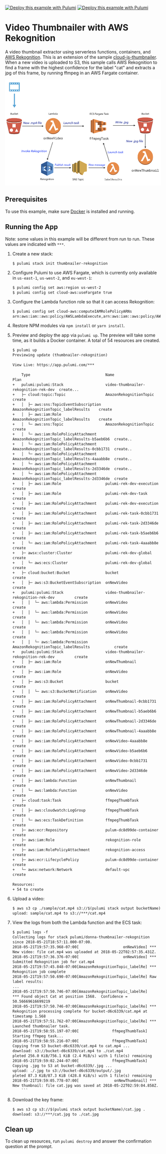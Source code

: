 [![Deploy this example with Pulumi](https://www.pulumi.com/images/deploy-with-pulumi/dark.svg)](https://app.pulumi.com/new?template=https://github.com/pulumi/examples/blob/master/cloud-js-thumbnailer-machine-learning/README.md#gh-light-mode-only)
[![Deploy this example with Pulumi](https://www.pulumi.com/images/deploy-with-pulumi/light.svg)](https://app.pulumi.com/new?template=https://github.com/pulumi/examples/blob/master/cloud-js-thumbnailer-machine-learning/README.md#gh-dark-mode-only)

# Video Thumbnailer with AWS Rekognition

A video thumbnail extractor using serverless functions, containers, and [AWS Rekognition](https://aws.amazon.com/rekognition/). This is an extension of the sample [cloud-js-thumbnailer](../cloud-js-thumbnailer). When a new video is uploaded to S3, this sample calls AWS Rekognition to find a frame with the highest confidence for the label "cat" and extracts a jpg of this frame, by running ffmpeg in an AWS Fargate container.

![When a new video is uploaded, extract a thumbnail using AWS Rekognition](thumbnailer-rekognition-diagram.png)

## Prerequisites

To use this example, make sure [Docker](https://docs.docker.com/engine/installation/) is installed and running.

## Running the App

Note: some values in this example will be different from run to run.  These values are indicated
with `***`.

1.  Create a new stack:

    ```
    $ pulumi stack init thumbnailer-rekognition
    ```

1.  Configure Pulumi to use AWS Fargate, which is currently only available in `us-east-1`, `us-west-2`, and `eu-west-1`:

    ```
    $ pulumi config set aws:region us-west-2
    $ pulumi config set cloud-aws:useFargate true
    ```

1.  Configure the Lambda function role so that it can access Rekognition:

    ```
    $ pulumi config set cloud-aws:computeIAMRolePolicyARNs arn:aws:iam::aws:policy/AWSLambdaExecute,arn:aws:iam::aws:policy/AWSLambda_FullAccess,arn:aws:iam::aws:policy/AmazonECS_FullAccess,arn:aws:iam::aws:policy/AmazonRekognitionFullAccess,arn:aws:iam::aws:policy/IAMFullAccess
    ```

1.  Restore NPM modules via `npm install` or `yarn install`.

1.  Preview and deploy the app via `pulumi up`. The preview will take some time, as it builds a Docker container. A total of 54 resources are created.

    ```
    $ pulumi up
    Previewing update (thumbnailer-rekognition)

    View Live: https://app.pulumi.com/***

        Type                                  Name                                   Plan
    +   pulumi:pulumi:Stack                   video-thumbnailer-rekognition-rek-dev  create...
    +   ├─ cloud:topic:Topic                  AmazonRekognitionTopic                 create
    +   │  ├─ aws:sns:TopicEventSubscription  AmazonRekognitionTopic_labelResults    create
    +   │  ├─ aws:iam:Role                    AmazonRekognitionTopic_labelResults    create
    +   │  └─ aws:sns:Topic                   AmazonRekognitionTopic                 create
    +   │  └─ aws:iam:RolePolicyAttachment    AmazonRekognitionTopic_labelResults-b5aeb6b6  create..
    +   │  └─ aws:iam:RolePolicyAttachment    AmazonRekognitionTopic_labelResults-0cbb1731  create..
    +   │  └─ aws:iam:RolePolicyAttachment    AmazonRekognitionTopic_labelResults-4aaabb8e  create..
    +   │  └─ aws:iam:RolePolicyAttachment    AmazonRekognitionTopic_labelResults-2d3346de  create..
    +   │  └─ aws:iam:RolePolicyAttachment    AmazonRekognitionTopic_labelResults-2d3346de  create
    +   │  ├─ aws:iam:Role                    pulumi-rek-dev-execution                      create
    +   │  ├─ aws:iam:Role                    pulumi-rek-dev-task                           create
    +   │  ├─ aws:iam:RolePolicyAttachment    pulumi-rek-dev-execution                      create
    +   │  ├─ aws:iam:RolePolicyAttachment    pulumi-rek-task-0cbb1731                      create
    +   │  ├─ aws:iam:RolePolicyAttachment    pulumi-rek-task-2d3346de                      create
    +   │  ├─ aws:iam:RolePolicyAttachment    pulumi-rek-task-b5aeb6b6                      create
    +   │  └─ aws:iam:RolePolicyAttachment    pulumi-rek-task-4aaabb8e                      create
    +   ├─ awsx:cluster:Cluster               pulumi-rek-dev-global                         create
    +   │  └─ aws:ecs:Cluster                 pulumi-rek-dev-global                         create
    +   ├─ cloud:bucket:Bucket                bucket                                        create
    +   │  ├─ aws:s3:BucketEventSubscription  onNewVideo                                    create
    +   pulumi:pulumi:Stack                   video-thumbnailer-rekognition-rek-dev         create
    +   │  │  └─ aws:lambda:Permission        onNewVideo                                    create
    +   │  │  └─ aws:lambda:Permission        onNewVideo                                    create
    +   │  │  └─ aws:lambda:Permission        onNewVideo                                    create
    +   │  │  └─ aws:lambda:Permission        onNewVideo                                    create
    +   │  │  └─ aws:lambda:Permission        AmazonRekognitionTopic_labelResults           create
    +   pulumi:pulumi:Stack                   video-thumbnailer-rekognition-rek-dev         create
    +   │  ├─ aws:iam:Role                    onNewThumbnail                                create
    +   │  ├─ aws:iam:Role                    onNewVideo                                    create
    +   │  ├─ aws:s3:Bucket                   bucket                                        create
    +   │  │  └─ aws:s3:BucketNotification    onNewVideo                                    create
    +   │  ├─ aws:iam:RolePolicyAttachment    onNewThumbnail-0cbb1731                       create
    +   │  ├─ aws:iam:RolePolicyAttachment    onNewThumbnail-b5aeb6b6                       create
    +   │  ├─ aws:iam:RolePolicyAttachment    onNewThumbnail-2d3346de                       create
    +   │  ├─ aws:iam:RolePolicyAttachment    onNewThumbnail-4aaabb8e                       create
    +   │  ├─ aws:iam:RolePolicyAttachment    onNewVideo-4aaabb8e                           create
    +   │  ├─ aws:iam:RolePolicyAttachment    onNewVideo-b5aeb6b6                           create
    +   │  ├─ aws:iam:RolePolicyAttachment    onNewVideo-0cbb1731                           create
    +   │  ├─ aws:iam:RolePolicyAttachment    onNewVideo-2d3346de                           create
    +   │  ├─ aws:lambda:Function             onNewThumbnail                                create
    +   │  └─ aws:lambda:Function             onNewVideo                                    create
    +   ├─ cloud:task:Task                    ffmpegThumbTask                               create
    +   │  ├─ aws:cloudwatch:LogGroup         ffmpegThumbTask                               create
    +   │  └─ aws:ecs:TaskDefinition          ffmpegThumbTask                               create
    +   ├─ aws:ecr:Repository                 pulum-dc8d99de-container                      create
    +   ├─ aws:iam:Role                       rekognition-role                              create
    +   ├─ aws:iam:RolePolicyAttachment       rekognition-access                            create
    +   ├─ aws:ecr:LifecyclePolicy            pulum-dc8d99de-container                      create
    +   └─ awsx:network:Network               default-vpc                                   create

    Resources:
    + 54 to create
    ```

1.  Upload a video:

    ```
    $ aws s3 cp ./sample/cat.mp4 s3://$(pulumi stack output bucketName)
    upload: sample/cat.mp4 to s3://***/cat.mp4
    ```

1.  View the logs from both the Lambda function and the ECS task:

    ```
    $ pulumi logs -f
    Collecting logs for stack pulumi/donna-thumbnailer-rekognition since 2018-05-21T18:57:11.000-07:00.
    2018-05-21T19:57:35.968-07:00[                    onNewVideo] *** New video: file cat.mp4 was uploaded at 2018-05-22T02:57:35.431Z.
    2018-05-21T19:57:36.376-07:00[                    onNewVideo] *** Submitted Rekognition job for cat.mp4
    2018-05-21T19:57:45.848-07:00[AmazonRekognitionTopic_labelRe] *** Rekognition job complete
    2018-05-21T19:57:50.690-07:00[AmazonRekognitionTopic_labelRe] Raw label results:
    ...
    2018-05-21T19:57:50.746-07:00[AmazonRekognitionTopic_labelRe]     *** Found object Cat at position 1568.  Confidence = 50.56669616699219
    2018-05-21T19:57:50.746-07:00[AmazonRekognitionTopic_labelRe] *** Rekognition processing complete for bucket-d6c6339/cat.mp4 at timestamp 1.568
    2018-05-21T19:57:51.762-07:00[AmazonRekognitionTopic_labelRe] *** Launched thumbnailer task.
    2018-05-21T19:58:55.197-07:00[               ffmpegThumbTask] Starting ffmpeg task...
    2018-05-21T19:58:55.216-07:00[               ffmpegThumbTask] Copying from S3 bucket-d6c6339/cat.mp4 to cat.mp4 ...
    download: s3://bucket-d6c6339/cat.mp4 to ./cat.mp4                pleted 256.0 KiB/756.1 KiB (2.4 MiB/s) with 1 file(s) remaining
    2018-05-21T19:59:02.244-07:00[               ffmpegThumbTask] Copying .jpg to S3 at bucket-d6c6339/.jpg ...
    upload: ./.jpg to s3://bucket-d6c6339/output/.jpg                 pleted 87.3 KiB/87.3 KiB (428.8 KiB/s) with 1 file(s) remaining
    2018-05-21T19:59:05.778-07:00[                onNewThumbnail] *** New thumbnail: file cat.jpg was saved at 2018-05-22T02:59:04.858Z.
        ```

1.  Download the key frame:

    ```
    $ aws s3 cp s3://$(pulumi stack output bucketName)/cat.jpg .
    download: s3://***/cat.jpg to ./cat.jpg
    ```

## Clean up

To clean up resources, run `pulumi destroy` and answer the confirmation question at the prompt.
